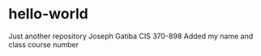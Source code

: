 # hello-world
Just another repository
Joseph Gatiba
CIS 370-898
Added my name and class course number
